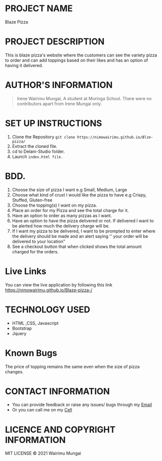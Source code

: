 #  PROJECT NAME
  Blaze Pizza


#  PROJECT DESCRIPTION
This is blaze pizza's website where the customers can see the variety pizza to order and can add toppings based on their likes and has an option of having it delivered.


#  AUTHOR'S INFORMATION
  > Irene Wairimu Mungai, A student at Moringa School.
  There were no contributors apart from Irene Mungai only.

#  SET UP INSTRUCTIONS
  1.  Clone the Repository
    ``git clone https://nimowairimu.github.io/Blze-pizza/``
  1. Extract the cloned file.
   1. cd to Delani-Studio folder.
  1.   Launch ``index.html file.``



#   BDD.
  1.   Choose the size of pizza I want e.g Small, Medium, Large
  1.  Choose what kind of crust I would like the pizza to have e.g Crispy, Stuffed, Gluten-free
  1.  Choose the topping(s) I want on my pizza.
  1.  Place an order for my Pizza and see the total charge for it.
  1.  Have an option to order as many pizzas as I want.
  1.  Have an option to have the pizza delivered or not.  If delivered I want to be alerted how much the delivery charge will be.
  1.  If I want my pizza to be delivered, I want to be prompted to enter where the delivery should be made and an alert saying '' your order will be delivered to your location"
  1.  See a checkout button that when clicked shows the total amount charged for the orders.



# Live Links
You can view the live application by following this link https://nimowairimu.github.io/Blaze-pizza-/


#   TECHNOLOGY USED
  * HTML ,CSS, Javascript
  * Bootstrap
  * Jquery

# Known Bugs 
The price of topping remains the same even when the size of pizza changes.

#  CONTACT INFORMATION
  - You can provide feedback or raise any issues/ bugs through my [Email](nimowairimu@gmail.com)
  - Or you can call me on my [Cell](+254704529132)


#  LICENCE AND COPYRIGHT INFORMATION
MIT LICENSE © 2021 Wairimu Mungai
